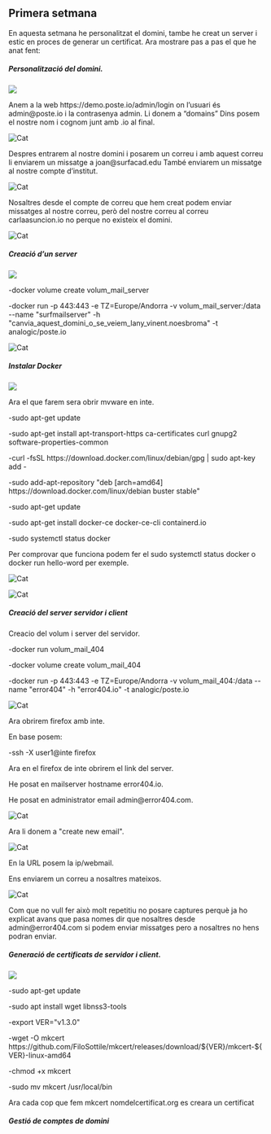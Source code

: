 ## Primera setmana
<p>En aquesta setmana he personalitzat el domini, tambe he creat un server i estic en proces de generar un certificat. Ara mostrare pas a pas el que he anat fent:</p>
<h5>Personalitzaci&oacute; del domini.</h5>
<p><img src="https://img.icons8.com/android/24/000000/domain.png" /></p>
<p>Anem a la web https://demo.poste.io/admin/login on l&rsquo;usuari &eacute;s admin@poste.io i la contrasenya admin. Li donem a &ldquo;domains&rdquo; Dins posem el nostre nom i cognom junt amb .io al final.
<p><img src="https://user-images.githubusercontent.com/71402147/109630249-feeefd80-7b44-11eb-9e85-1a509f7a0117.png" alt="Cat"></p>
Despres entrarem al nostre domini i posarem un correu i amb aquest correu li enviarem un missatge a joan@surfacad.edu Tamb&eacute; enviarem un missatge al nostre compte d&rsquo;institut.</p>
<p><img src="https://user-images.githubusercontent.com/71402147/109632927-d583a100-7b47-11eb-9d91-5b00f110a743.png" alt="Cat"></p>
<p>Nosaltres desde el compte de correu que hem creat podem enviar missatges al nostre correu, però del nostre correu al correu carlaasuncion.io no perque no existeix el domini.</p>
<p><img src="https://user-images.githubusercontent.com/71402147/109631329-24303b80-7b46-11eb-8f54-6f3a17e05858.png" alt="Cat"></p>
<h5>Creaci&oacute; d&rsquo;un server</h5>
<p><img src="https://img.icons8.com/dusk/64/000000/server.png" /></p>
<p>-docker volume create volum_mail_server</p>
<p>-docker run -p 443:443 -e TZ=Europe/Andorra -v volum_mail_server:/data --name "surfmailserver" -h "canvia_aquest_domini_o_se_veiem_lany_vinent.noesbroma" -t analogic/poste.io</p>
<p><img src="https://user-images.githubusercontent.com/71402147/109635382-9571ed80-7b4a-11eb-8826-a79fc710e5b3.png" alt="Cat"></p>
<h5>Instalar Docker </h5>
<img src="https://img.icons8.com/color/48/000000/docker.png"/>
<p>Ara el que farem sera obrir mvware en inte.</p>
<p>-sudo apt-get update</p>
<p>-sudo apt-get install apt-transport-https ca-certificates curl gnupg2 software-properties-common</p>
<p>-curl -fsSL https://download.docker.com/linux/debian/gpg | sudo apt-key add -</p>
<p>-sudo add-apt-repository "deb [arch=amd64] https://download.docker.com/linux/debian buster stable"</p>
<p>-sudo apt-get update</p>
<p>-sudo apt-get install docker-ce docker-ce-cli containerd.io</p>
<p>-sudo systemctl status docker</p>
<p>Per comprovar que funciona podem fer el sudo systemctl status docker o docker run hello-word per exemple.</p>
<p><img src="https://user-images.githubusercontent.com/71402147/109636191-93f4f500-7b4b-11eb-848c-3c65448ebe5d.png" alt="Cat"></p>
<p><img src="https://user-images.githubusercontent.com/71402147/109636040-6019cf80-7b4b-11eb-88c3-b894ed9c5f8a.png" alt="Cat"></p>
<h5>Creació del server servidor i client</h5>
<p>Creacio del volum i server del servidor.</p>
<p>-docker run volum_mail_404</p>
<p>-docker volume create volum_mail_404</p>
<p>-docker run -p 443:443 -e TZ=Europe/Andorra -v volum_mail_404:/data --name "error404" -h "error404.io" -t analogic/poste.io</p>
<p><img src="https://user-images.githubusercontent.com/71402147/109638075-da4b5380-7b4d-11eb-9d46-7d43c84561ba.png" alt="Cat"></p>
<p>Ara obrirem firefox amb inte.</p>
<p>En base posem:</p>
<p>-ssh -X user1@inte firefox</p>
<p>Ara en el firefox de inte obrirem el link del server.</p>
<p>He posat en mailserver hostname error404.io.</p>
<p>He posat en administrator email admin@error404.com.</p>
<p><img src="https://user-images.githubusercontent.com/71402147/109650561-ad06a180-7b5d-11eb-9096-54f23543fc1d.png" alt="Cat"></p>
<p>Ara li donem a "create new email".</p>
<p><img src="https://user-images.githubusercontent.com/71402147/109653354-3a97c080-7b61-11eb-9f53-ceb884329198.png" alt="Cat"></p>
<p>En la URL posem la ip/webmail.</p>
<p>Ens enviarem un correu a nosaltres mateixos.</p>
<p><img src="https://user-images.githubusercontent.com/71402147/109660575-51421580-7b69-11eb-9fd1-9af97fe7e16b.png" alt="Cat"></p>
<p>Com que no vull fer això molt repetitiu no posare captures perquè ja ho explicat avans que pasa nomes dir que nosaltres desde admin@error404.com si podem enviar missatges pero a nosaltres no hens podran enviar.</p>

<h5>Generaci&oacute; de certificats de servidor i client.</h5>
<p><img src="https://img.icons8.com/doodle/48/000000/certificate.png" /></p>
<p>-sudo apt-get update</p>
<p>-sudo apt install wget libnss3-tools</p>
<p>-export VER="v1.3.0"</p>
<p>-wget -O mkcert https://github.com/FiloSottile/mkcert/releases/download/${VER}/mkcert-${VER}-linux-amd64</p>
<p>-chmod +x mkcert</p>  
<p>-sudo mv mkcert /usr/local/bin</p> 
<p>Ara cada cop que fem mkcert nomdelcertificat.org es creara un certificat</p> 
<h5>Gestió de comptes de domini</h5>
<div class="well">

